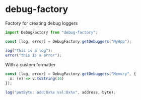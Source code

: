 # debug-factory
Factory for creating debug loggers

```TypeScript
import DebugFactory from "debug-factory";

const [log, error] = DebugFactory.getDebuggers("MyApp");

log("This is a log");
error("this is a error");
```

With a custom formatter
  
```TypeScript
const [log, error] = DebugFactory.getDebuggers("Memory", {
  x: (v) => v.toString(16)
});

log("putByte: add:0x%x val:0x%x", address, byte);
```